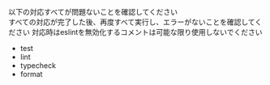 以下の対応すべてが問題ないことを確認してください  
すべての対応が完了した後、再度すべて実行し、エラーがないことを確認してください
対応時はeslintを無効化するコメントは可能な限り使用しないでください

- test
- lint
- typecheck
- format
